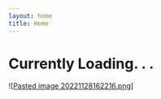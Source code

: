 ```yaml
---
layout: home
title: Home
---
```

# Currently Loading. . .

![[Pasted image 20221128162216.png]]

[//begin]: # "Autogenerated link references for markdown compatibility"
[Pasted image 20221128162216.png]: <assets/attachments/Pasted image 20221128162216.png> "Pasted image 20221128162216.png"
[//end]: # "Autogenerated link references"